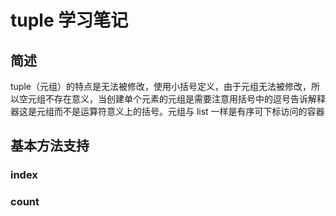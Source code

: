 # tuple 学习笔记

 ## 简述

tuple（元组）的特点是无法被修改，使用小括号定义，由于元组无法被修改，所以空元组不存在意义，当创建单个元素的元组是需要注意用括号中的逗号告诉解释器这是元组而不是运算符意义上的括号。元组与 list 一样是有序可下标访问的容器

## 基本方法支持

### index

### count

